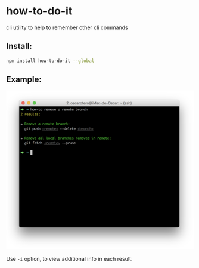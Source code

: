 # how-to-do-it
cli utility to help to remember other cli commands

## Install:

```sh
npm install how-to-do-it --global
```

## Example:

![](thumb.png)

Use `-i` option, to view additional info in each result.
